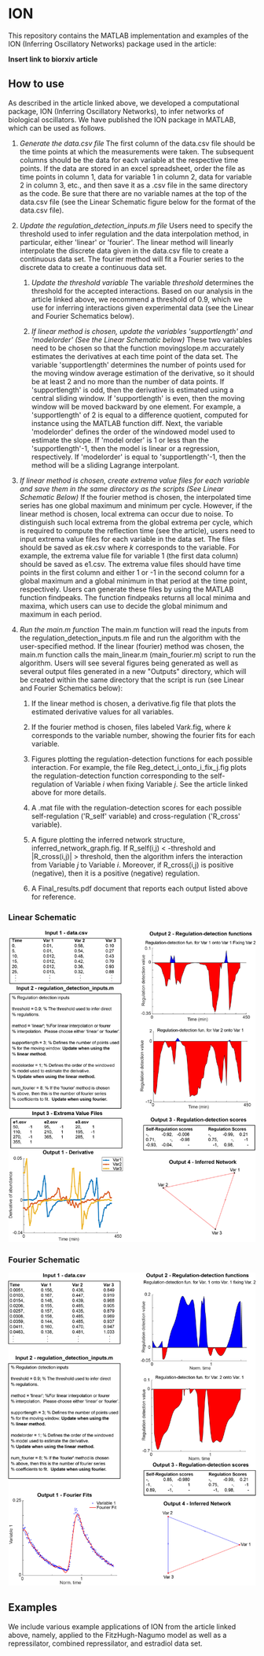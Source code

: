 # ION

This repository contains the MATLAB implementation and examples of the ION (Inferring Oscillatory Networks) package used in the article: 

**Insert link to biorxiv article**

## How to use

As described in the article linked above, we developed a computational package, ION (Inferring Oscillatory Networks), to infer networks of biological oscillators.  We have published the ION package in MATLAB, which can be used as follows.  

1. *Generate the data.csv file* The first column of the data.csv file should be the time points at which the measurements were taken.  The subsequent columns should be the data for each variable at the respective time points.  If the data are stored in an excel spreadsheet, order the file as time points in column 1, data for variable 1 in column 2, data for variable 2 in column 3, etc., and then save it as a .csv file in the same directory as the code.  Be sure that there are no variable names at the top of the data.csv file (see the Linear Schematic figure below for the format of the data.csv file).

2. *Update the regulation_detection_inputs.m file*  Users need to specify the threshold used to infer regulation and the data interpolation method, in particular, either 'linear' or 'fourier'.  The linear method will linearly interpolate the discrete data given in the data.csv file to create a continuous data set.  The fourier method will fit a Fourier series to the discrete data to create a continuous data set. 
  
    1. *Update the threshold variable* The variable *threshold* determines the threshold for the accepted interactions. Based on our analysis in the article linked above, we recommend a threshold of 0.9, which we use for inferring interactions given experimental data (see the Linear and Fourier Schematics below).
      
    2. *If linear method is chosen, update the variables 'supportlength' and 'modelorder' (See the Linear Schematic below)* These two variables need to be chosen so that the function movingslope.m accurately estimates the derivatives at each time point of the data set.  The variable 'supportlength' determines the number of points used for the moving window average estimation of the derivative, so it should be at least 2 and no more than the number of data points.  If 'supportlength' is odd, then the derivative is estimated using a central sliding window.  If 'supportlength' is even, then the moving window will be moved backward by one element.  For example, a 'supportlength' of 2 is equal to a difference quotient, computed for instance using the MATLAB function diff.  Next, the variable 'modelorder' defines the order of the windowed model used to estimate the slope. If 'model order' is 1 or less than the 'supportlength'-1, then the model is linear or a regression, respectively.  If 'modelorder' is equal to 'supportlength'-1, then the method will be a sliding Lagrange interpolant.
      
3. *If linear method is chosen, create extrema value files for each variable and save them in the same directory as the scripts (See Linear Schematic Below)* If the fourier method is chosen, the interpolated time series has one global maximum and minimum per cycle. However, if the linear method is chosen, local extrema can occur due to noise. To distinguish such local extrema from the global extrema per cycle, which is required to compute the reflection time (see the article), users need to input extrema value files for each variable in the data set.  The files should be saved as e*k*.csv where *k* corresponds to the variable.  For example, the extrema value file for variable 1 (the first data column) should be saved as e1.csv.  The extrema value files should have time points in the first column and either 1 or -1 in the second column for a global maximum and a global minimum in that period at the time point, respectively.  Users can generate these files by using the MATLAB function findpeaks.  The function findpeaks returns all local minima and maxima, which users can use to decide the global minimum and maximum in each period.

4. *Run the main.m function* The main.m function will read the inputs from the regulation_detection_inputs.m file and run the algorithm with the user-specified method.  If the linear (fourier) method was chosen, the main.m function calls the main_linear.m (main_fourier.m) script to run the algorithm.  Users will see several figures being generated as well as several output files generated in a new "Outputs" directory, which will be created within the same directory that the script is run (see Linear and Fourier Schematics below):

    1. If the linear method is chosen, a derivative.fig file that plots the estimated derivative values for all variables.
      
    2. If the fourier method is chosen, files labeled Var*k*.fig, where *k* corresponds to the variable number, showing the fourier fits for each variable.  
      
    3. Figures plotting the regulation-detection functions for each possible interaction.  For example, the file Reg_detect_i_onto_i_fix_j.fig plots the regulation-detection function corresponding to the self-regulation of Variable *i* when fixing Variable *j*.  See the article linked above for more details. 
      
    4. A .mat file with the regulation-detection scores for each possible self-regulation ('R\_self' variable) and cross-regulation ('R\_cross' variable).
      
    5. A figure plotting the inferred network structure, inferred_network_graph.fig.  If R_self(i,j) < -threshold and |R_cross(i,j)| > threshold, then the algorithm infers the interaction from Variable *j* to Variable *i*.  Moreover, if R_cross(i,j) is positive (negative), then it is a positive (negative) regulation.
      
    6. A Final_results.pdf document that reports each output listed above for reference.
    
### Linear Schematic
![](alg_schematic_linear.jpg)

### Fourier Schematic
![](alg_schematic_fourier.jpg)

## Examples

We include various example applications of ION from the article linked above, namely, applied to the FitzHugh-Nagumo model as well as a repressilator, combined repressilator, and estradiol data set.
